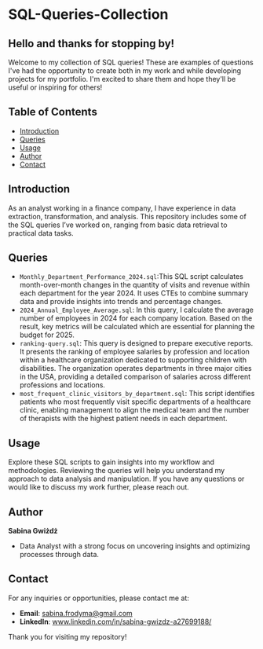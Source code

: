 # SQL-Queries-Collection

## Hello and thanks for stopping by!

Welcome to my collection of SQL queries! These are examples of questions I've had the opportunity to create both in my work and while developing projects for my portfolio. I'm excited to share them and hope they'll be useful or inspiring for others!

## Table of Contents

- [Introduction](#introduction)
- [Queries](#queries)
- [Usage](#usage)
- [Author](#author)
- [Contact](#contact)

## Introduction

As an analyst working in a finance company, I have experience in data extraction, transformation, and analysis. This repository includes some of the SQL queries I’ve worked on, ranging from basic data retrieval to practical data tasks.

## Queries

- `Monthly_Department_Performance_2024.sql`:This SQL script calculates month-over-month changes in the quantity of visits and revenue within each department for the year 2024. It uses CTEs to combine summary data and provide insights into trends and percentage changes.
- `2024_Annual_Employee_Average.sql`: In this query, I calculate the average number of employees in 2024 for each company location. Based on the result, key metrics will be calculated which are essential for planning the budget for 2025.
- `ranking-query.sql`: This query is designed to prepare executive reports. It presents the ranking of employee salaries by profession and location within a healthcare organization dedicated to supporting children with disabilities. The organization operates departments in three major cities in the USA, providing a detailed comparison of salaries across different professions and locations.
- `most_frequent_clinic_visitors_by_department.sql`: This script identifies patients who most frequently visit specific departments of a healthcare clinic, enabling management to align the medical team and the number of therapists with the highest patient needs in each department.


## Usage

Explore these SQL scripts to gain insights into my workflow and methodologies. Reviewing the queries will help you understand my approach to data analysis and manipulation. If you have any questions or would like to discuss my work further, please reach out.

## Author

**Sabina Gwiżdż**
- Data Analyst with a strong focus on uncovering insights and optimizing processes through data.

## Contact

For any inquiries or opportunities, please contact me at:
- **Email**: sabina.frodyma@gmail.com
- **LinkedIn**: www.linkedin.com/in/sabina-gwizdz-a27699188/

Thank you for visiting my repository!
